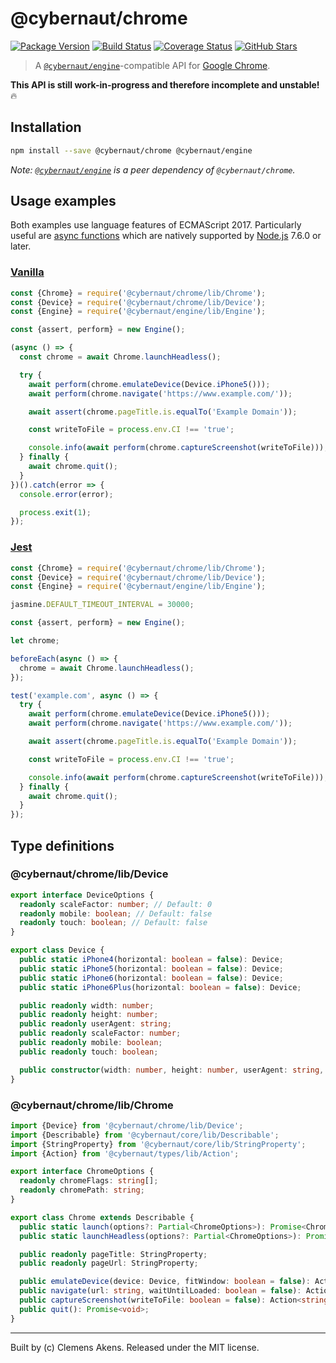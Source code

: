 # @cybernaut/chrome

[![Package Version][badge-npm-image]][badge-npm-link]
[![Build Status][badge-travis-image]][badge-travis-link]
[![Coverage Status][badge-coveralls-image]][badge-coveralls-link]
[![GitHub Stars][badge-github-image]][badge-github-link]

> A [`@cybernaut/engine`][package-engine]-compatible API for [Google Chrome][external-google-chrome].

**This API is still work-in-progress and therefore incomplete and unstable!** 🔥

## Installation

```sh
npm install --save @cybernaut/chrome @cybernaut/engine
```

*Note: [`@cybernaut/engine`][package-engine] is a peer dependency of `@cybernaut/chrome`.*

## Usage examples

Both examples use language features of ECMAScript 2017.
Particularly useful are [async functions][external-async-function] which are natively supported by [Node.js][external-nodejs] 7.6.0 or later.

### [Vanilla][external-vanilla-software]

```js
const {Chrome} = require('@cybernaut/chrome/lib/Chrome');
const {Device} = require('@cybernaut/chrome/lib/Device');
const {Engine} = require('@cybernaut/engine/lib/Engine');

const {assert, perform} = new Engine();

(async () => {
  const chrome = await Chrome.launchHeadless();

  try {
    await perform(chrome.emulateDevice(Device.iPhone5()));
    await perform(chrome.navigate('https://www.example.com/'));

    await assert(chrome.pageTitle.is.equalTo('Example Domain'));

    const writeToFile = process.env.CI !== 'true';

    console.info(await perform(chrome.captureScreenshot(writeToFile)));
  } finally {
    await chrome.quit();
  }
})().catch(error => {
  console.error(error);

  process.exit(1);
});
```

### [Jest][external-jest]

```js
const {Chrome} = require('@cybernaut/chrome/lib/Chrome');
const {Device} = require('@cybernaut/chrome/lib/Device');
const {Engine} = require('@cybernaut/engine/lib/Engine');

jasmine.DEFAULT_TIMEOUT_INTERVAL = 30000;

const {assert, perform} = new Engine();

let chrome;

beforeEach(async () => {
  chrome = await Chrome.launchHeadless();
});

test('example.com', async () => {
  try {
    await perform(chrome.emulateDevice(Device.iPhone5()));
    await perform(chrome.navigate('https://www.example.com/'));

    await assert(chrome.pageTitle.is.equalTo('Example Domain'));

    const writeToFile = process.env.CI !== 'true';

    console.info(await perform(chrome.captureScreenshot(writeToFile)));
  } finally {
    await chrome.quit();
  }
});
```

## Type definitions

### @cybernaut/chrome/lib/Device

```ts
export interface DeviceOptions {
  readonly scaleFactor: number; // Default: 0
  readonly mobile: boolean; // Default: false
  readonly touch: boolean; // Default: false
}

export class Device {
  public static iPhone4(horizontal: boolean = false): Device;
  public static iPhone5(horizontal: boolean = false): Device;
  public static iPhone6(horizontal: boolean = false): Device;
  public static iPhone6Plus(horizontal: boolean = false): Device;

  public readonly width: number;
  public readonly height: number;
  public readonly userAgent: string;
  public readonly scaleFactor: number;
  public readonly mobile: boolean;
  public readonly touch: boolean;

  public constructor(width: number, height: number, userAgent: string, options?: Partial<DeviceOptions>);
}
```

### @cybernaut/chrome/lib/Chrome

```ts
import {Device} from '@cybernaut/chrome/lib/Device';
import {Describable} from '@cybernaut/core/lib/Describable';
import {StringProperty} from '@cybernaut/core/lib/StringProperty';
import {Action} from '@cybernaut/types/lib/Action';

export interface ChromeOptions {
  readonly chromeFlags: string[];
  readonly chromePath: string;
}

export class Chrome extends Describable {
  public static launch(options?: Partial<ChromeOptions>): Promise<Chrome>;
  public static launchHeadless(options?: Partial<ChromeOptions>): Promise<Chrome>;

  public readonly pageTitle: StringProperty;
  public readonly pageUrl: StringProperty;

  public emulateDevice(device: Device, fitWindow: boolean = false): Action<void>;
  public navigate(url: string, waitUntilLoaded: boolean = false): Action<void>;
  public captureScreenshot(writeToFile: boolean = false): Action<string>;
  public quit(): Promise<void>;
}
```

---
Built by (c) Clemens Akens. Released under the MIT license.

[badge-npm-image]: https://img.shields.io/npm/v/@cybernaut/chrome.svg
[badge-npm-link]: https://www.npmjs.com/package/@cybernaut/chrome
[badge-travis-image]: https://travis-ci.org/clebert/cybernaut.svg?branch=master
[badge-travis-link]: https://travis-ci.org/clebert/cybernaut
[badge-coveralls-image]: https://coveralls.io/repos/github/clebert/cybernaut/badge.svg?branch=master
[badge-coveralls-link]: https://coveralls.io/github/clebert/cybernaut?branch=master
[badge-github-image]: https://img.shields.io/github/stars/clebert/cybernaut.svg?style=social&label=GitHub&style=plastic
[badge-github-link]: https://github.com/clebert/cybernaut

[package-engine]: https://github.com/clebert/cybernaut/tree/master/@cybernaut/engine

[external-async-function]: https://developer.mozilla.org/en-US/docs/Web/JavaScript/Reference/Statements/async_function
[external-google-chrome]: https://www.google.com/chrome/
[external-jest]: https://facebook.github.io/jest/
[external-nodejs]: https://nodejs.org/en/
[external-vanilla-software]: https://en.wikipedia.org/wiki/Vanilla_software
